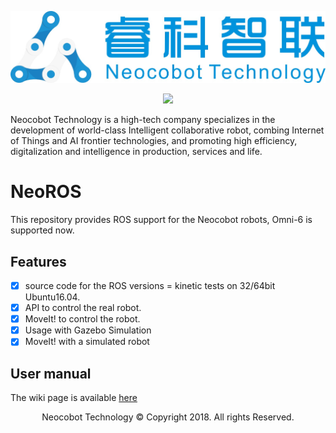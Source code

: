 <p align="center">
<img src="https://github.com/neocobot-nac/Image-Source/blob/master/Logo/neocobot.jpg" alt="Neocobot" title="Neocobot" width="557"/>
</p>

<p align="center">
<a href="http://www.neocobot.com/"><img src="https://img.shields.io/badge/Web-here-blue.svg"></a>
</p>

Neocobot Technology is a high-tech company specializes in the development of world-class Intelligent collaborative robot, combing Internet of Things and AI frontier technologies, and promoting high efficiency, digitalization and intelligence in production, services and life.

# NeoROS

This repository provides ROS support for the Neocobot robots, Omni-6 is supported now.

## Features

- [x] source code for the ROS versions = kinetic tests on 32/64bit Ubuntu16.04.
- [x] API to control the real robot.
- [x] MoveIt! to control the robot.
- [x] Usage with Gazebo Simulation
- [x] MoveIt! with a simulated robot

## User manual

The wiki page is available [here](https://github.com/neocobot-nac/NeoROS/wiki/User-Manual)

<p align="center">
Neocobot Technology © Copyright 2018. All rights Reserved.
</p>
